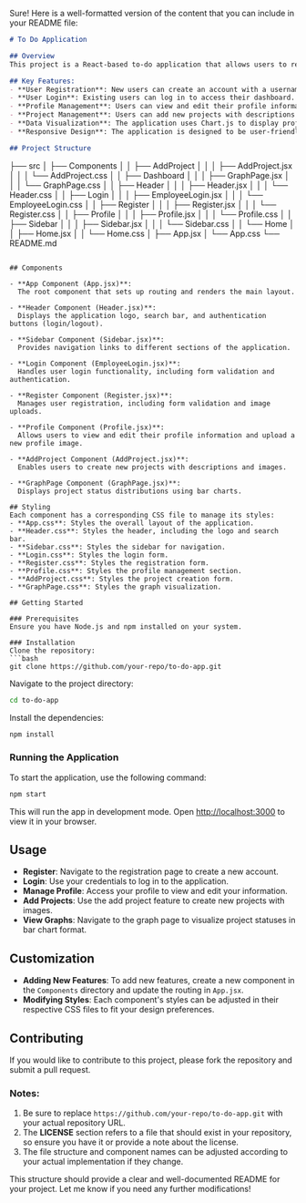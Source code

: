 Sure! Here is a well-formatted version of the content that you can include in your README file:

```markdown
# To Do Application

## Overview
This project is a React-based to-do application that allows users to register, log in, manage their profiles, and visualize project statuses through graphs. It features a sidebar for navigation and uses Cloudinary for image uploads.

## Key Features:
- **User Registration**: New users can create an account with a username, email, password, and profile image.
- **User Login**: Existing users can log in to access their dashboard.
- **Profile Management**: Users can view and edit their profile information.
- **Project Management**: Users can add new projects with descriptions and images.
- **Data Visualization**: The application uses Chart.js to display project status distributions in bar charts.
- **Responsive Design**: The application is designed to be user-friendly across different devices.

## Project Structure
```
├── src
│   ├── Components
│   │   ├── AddProject
│   │   │   ├── AddProject.jsx
│   │   │   └── AddProject.css
│   │   ├── Dashboard
│   │   │   ├── GraphPage.jsx
│   │   │   └── GraphPage.css
│   │   ├── Header
│   │   │   ├── Header.jsx
│   │   │   └── Header.css
│   │   ├── Login
│   │   │   ├── EmployeeLogin.jsx
│   │   │   └── EmployeeLogin.css
│   │   ├── Register
│   │   │   ├── Register.jsx
│   │   │   └── Register.css
│   │   ├── Profile
│   │   │   ├── Profile.jsx
│   │   │   └── Profile.css
│   │   ├── Sidebar
│   │   │   ├── Sidebar.jsx
│   │   │   └── Sidebar.css
│   │   └── Home
│   │       ├── Home.jsx
│   │       └── Home.css
│   ├── App.jsx
│   └── App.css
└── README.md
```

## Components

- **App Component (App.jsx)**:  
  The root component that sets up routing and renders the main layout.

- **Header Component (Header.jsx)**:  
  Displays the application logo, search bar, and authentication buttons (login/logout).

- **Sidebar Component (Sidebar.jsx)**:  
  Provides navigation links to different sections of the application.

- **Login Component (EmployeeLogin.jsx)**:  
  Handles user login functionality, including form validation and authentication.

- **Register Component (Register.jsx)**:  
  Manages user registration, including form validation and image uploads.

- **Profile Component (Profile.jsx)**:  
  Allows users to view and edit their profile information and upload a new profile image.

- **AddProject Component (AddProject.jsx)**:  
  Enables users to create new projects with descriptions and images.

- **GraphPage Component (GraphPage.jsx)**:  
  Displays project status distributions using bar charts.

## Styling
Each component has a corresponding CSS file to manage its styles:
- **App.css**: Styles the overall layout of the application.
- **Header.css**: Styles the header, including the logo and search bar.
- **Sidebar.css**: Styles the sidebar for navigation.
- **Login.css**: Styles the login form.
- **Register.css**: Styles the registration form.
- **Profile.css**: Styles the profile management section.
- **AddProject.css**: Styles the project creation form.
- **GraphPage.css**: Styles the graph visualization.

## Getting Started

### Prerequisites
Ensure you have Node.js and npm installed on your system.

### Installation
Clone the repository:
```bash
git clone https://github.com/your-repo/to-do-app.git
```

Navigate to the project directory:
```bash
cd to-do-app
```

Install the dependencies:
```bash
npm install
```

### Running the Application
To start the application, use the following command:
```bash
npm start
```
This will run the app in development mode. Open [http://localhost:3000](http://localhost:3000) to view it in your browser.

## Usage
- **Register**: Navigate to the registration page to create a new account.
- **Login**: Use your credentials to log in to the application.
- **Manage Profile**: Access your profile to view and edit your information.
- **Add Projects**: Use the add project feature to create new projects with images.
- **View Graphs**: Navigate to the graph page to visualize project statuses in bar chart format.

## Customization

- **Adding New Features**: To add new features, create a new component in the `Components` directory and update the routing in `App.jsx`.
- **Modifying Styles**: Each component's styles can be adjusted in their respective CSS files to fit your design preferences.

## Contributing
If you would like to contribute to this project, please fork the repository and submit a pull request.



### Notes:
1. Be sure to replace `https://github.com/your-repo/to-do-app.git` with your actual repository URL.
2. The **LICENSE** section refers to a file that should exist in your repository, so ensure you have it or provide a note about the license.
3. The file structure and component names can be adjusted according to your actual implementation if they change.

This structure should provide a clear and well-documented README for your project. Let me know if you need any further modifications!